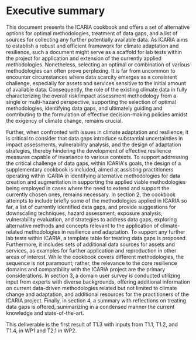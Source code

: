 # Executive summary

This document presents the ICARIA cookbook and offers a set of alternative options for optimal methodologies, treatment of data gaps, and a list of sources for collecting any further potentially available data. As ICARIA aims to establish a robust and efficient framework for climate adaptation and resilience, such a document might serve as a scaffold for lab tests within the project for application and extension of the currently applied methodologies. Nonetheless, selecting an optimal or combination of various methodologies can often prove perplexing. It is far from uncommon to encounter circumstances where data scarcity emerges as a consistent challenge, especially for assets and services sensitive to the initial amount of available data. Consequently, the role of the existing climate data in fully characterizing the overall risk/impact assessment methodology from a single or multi-hazard perspective, supporting the selection of optimal methodologies, identifying data gaps, and ultimately guiding and contributing to the formulation of effective decision-making policies amidst the exigency of climate change, remains crucial. 

Further, when confronted with issues in climate adaptation and resilience, it is critical to consider that data gaps introduce substantial uncertainties in impact assessments, vulnerability analysis, and the design of adaptation strategies, thereby hindering the development of effective resilience measures capable of invariance to various contexts. To support addressing the critical challenge of data gaps, within ICARIA's goals, the design of a supplementary cookbook is included, aimed at assisting practitioners operating within ICARIA in identifying alternative methodologies for data creation and augmentation in supporting the applied viable methodologies being employed in cases where the need to extend and support the currently chosen ones, remains necessary. In section 2, the cookbook attempts to include briefly some of the methodologies applied in ICARIA so far, a list of currently identified data gaps, and provide suggestions for downscaling techniques, hazard assessment, exposure analysis, vulnerability evaluation, and strategies to address data gaps, exploring alternative methods and concepts relevant to the application of climate-related methodologies in resilience and adaptation. To support any further lab tests within ICARIA, a template table for treating data gaps is proposed. Furthermore, it includes sets of additional data sources for assets and services, as examples for further application and reproduction in other areas of interest. While the cookbook covers different methodologies, the sequence is not paramount; rather, the relevance to the core resilience domains and compatibility with the ICARIA project are the primary considerations. In section 3, a domain user survey is conducted utilizing input from experts with diverse backgrounds, offering additional information on current data-driven methodologies related but not limited to climate change and adaptation, and additional resources for the practitioners of the ICARIA project. Finally, in section 4, a summary with reflections on treating data gaps is offered, summarizing in a condensed manner the current knowledge and state-of-the-art. 

This deliverable is the first result of T1.3 with inputs from T1.1, T1.2, and T1.4, in WP1 and T2.1 in WP2.  

